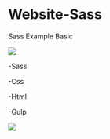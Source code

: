 # Website-Sass

Sass Example Basic

<img src="https://i.imgur.com/NjCk8ad.png" />

-Sass

-Css

-Html

-Gulp

<img src="https://i.imgur.com/vP36GbE.png" />



